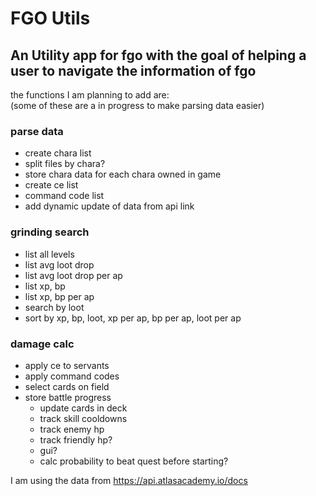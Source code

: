 # FGO Utils

## An Utility app for fgo with the goal of helping a user to navigate the information of fgo

the functions I am planning to add are:<br />
(some of these are a in progress to make parsing data easier)

### parse data
- create chara list
- split files by chara?
- store chara data for each chara owned in game
- create ce list
- command code list
- add dynamic update of data from api link



### grinding search
- list all levels
- list avg loot drop
- list avg loot drop per ap
- list xp, bp
- list xp, bp per ap
- search by loot
- sort by xp, bp, loot, xp per ap, bp per ap, loot per ap



### damage calc
- apply ce to servants
- apply command codes
- select cards on field
- store battle progress
	- update cards in deck
	- track skill cooldowns
	- track enemy hp
	- track friendly hp?
	- gui?
	- calc probability to beat quest before starting?


I am using the data from https://api.atlasacademy.io/docs
